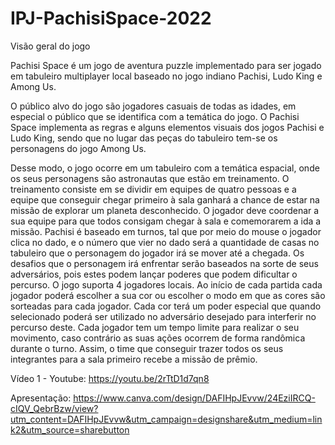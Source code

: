 # IPJ-PachisiSpace-2022

Visão geral do jogo

Pachisi Space é um jogo de aventura puzzle implementado para ser jogado em tabuleiro multiplayer local baseado no jogo indiano Pachisi, Ludo King e Among Us. 

O público alvo do jogo são jogadores casuais de todas as idades, em especial o público que se identifica com a temática do jogo.
O Pachisi Space implementa as regras e alguns elementos visuais dos jogos Pachisi e Ludo King, sendo que no lugar das peças do tabuleiro tem-se os 
personagens do jogo Among Us.

Desse modo, o jogo ocorre em um tabuleiro com a temática espacial, onde os seus personagens são astronautas que estão em treinamento. O treinamento consiste em se 
dividir em equipes de quatro pessoas e a equipe que conseguir chegar primeiro à sala ganhará a chance de estar na missão de explorar um planeta desconhecido. O jogador 
deve coordenar a sua equipe para que todos consigam chegar à sala e comemorarem a ida a missão.
Pachisi é baseado em turnos, tal que por meio do mouse o jogador clica no dado, e o número que vier no dado será a quantidade de casas no tabuleiro que o personagem 
do jogador irá se mover até a chegada. Os desafios que o personagem irá enfrentar serão baseados na sorte de seus adversários, pois estes podem lançar poderes que 
podem dificultar o percurso. 
O jogo suporta 4 jogadores locais. Ao início de cada partida cada jogador poderá escolher a sua cor ou escolher o modo em que as cores são sorteadas para cada jogador. 
Cada cor terá um poder especial que quando selecionado poderá ser utilizado no adversário desejado para interferir no percurso deste. Cada jogador tem um tempo limite 
para realizar o seu movimento, caso contrário as suas ações ocorrem de forma randômica durante o turno. Assim, o time que conseguir trazer todos os seus integrantes 
para a sala primeiro recebe a missão de prêmio.

Vídeo 1 - Youtube:
https://youtu.be/2rTtD1d7qn8

Apresentação:
https://www.canva.com/design/DAFIHpJEvvw/24EziIRCQ-cIQV_QebrBzw/view?utm_content=DAFIHpJEvvw&utm_campaign=designshare&utm_medium=link2&utm_source=sharebutton
